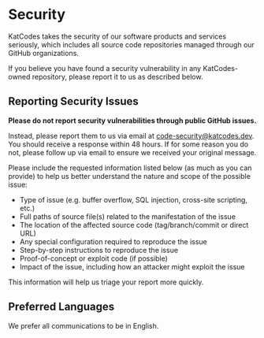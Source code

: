 # Security

KatCodes takes the security of our software products and services seriously, which includes all source code repositories managed through our GitHub organizations.

If you believe you have found a security vulnerability in any KatCodes-owned repository, please report it to us as described below.

## Reporting Security Issues

**Please do not report security vulnerabilities through public GitHub issues.**

Instead, please report them to us via email at [code-security@katcodes.dev](mailto:code-security@katcodes.dev). You should receive a response within 48 hours. If for some reason you do not, please follow up via email to ensure we received your original message.

Please include the requested information listed below (as much as you can provide) to help us better understand the nature and scope of the possible issue:

  * Type of issue (e.g. buffer overflow, SQL injection, cross-site scripting, etc.)
  * Full paths of source file(s) related to the manifestation of the issue
  * The location of the affected source code (tag/branch/commit or direct URL)
  * Any special configuration required to reproduce the issue
  * Step-by-step instructions to reproduce the issue
  * Proof-of-concept or exploit code (if possible)
  * Impact of the issue, including how an attacker might exploit the issue

This information will help us triage your report more quickly.

## Preferred Languages

We prefer all communications to be in English.